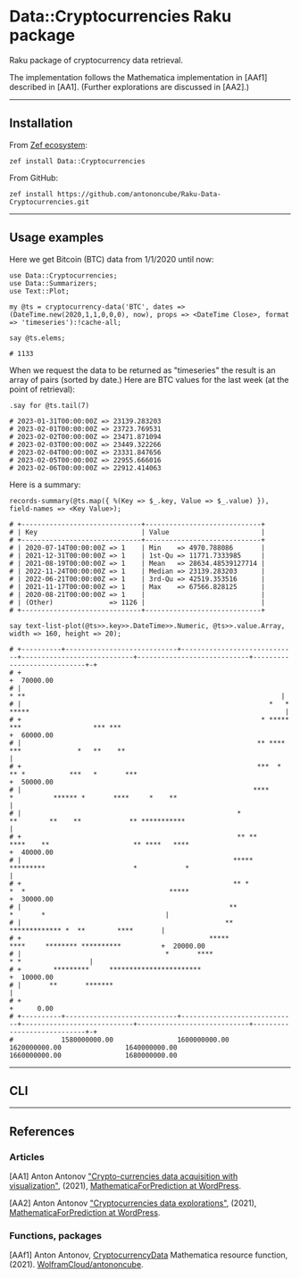 # Data::Cryptocurrencies Raku package

Raku package of cryptocurrency data retrieval.

The implementation follows the Mathematica implementation in [AAf1] described in [AA1].
(Further explorations are discussed in [AA2].)

-------

## Installation

From [Zef ecosystem](https://raku.land):

```
zef install Data::Cryptocurrencies
```

From GitHub:

```
zef install https://github.com/antononcube/Raku-Data-Cryptocurrencies.git
```

-------

## Usage examples

Here we get Bitcoin (BTC) data from 1/1/2020 until now:

```perl6
use Data::Cryptocurrencies;
use Data::Summarizers;
use Text::Plot;

my @ts = cryptocurrency-data('BTC', dates => (DateTime.new(2020,1,1,0,0,0), now), props => <DateTime Close>, format => 'timeseries'):!cache-all;

say @ts.elems;
```
```
# 1133
```

When we request the data to be returned as "timeseries" the result is an array of pairs (sorted by date.)
Here are BTC values for the last week (at the point of retrieval):

```perl6
.say for @ts.tail(7)
```
```
# 2023-01-31T00:00:00Z => 23139.283203
# 2023-02-01T00:00:00Z => 23723.769531
# 2023-02-02T00:00:00Z => 23471.871094
# 2023-02-03T00:00:00Z => 23449.322266
# 2023-02-04T00:00:00Z => 23331.847656
# 2023-02-05T00:00:00Z => 22955.666016
# 2023-02-06T00:00:00Z => 22912.414063
```

Here is a summary:

```perl6
records-summary(@ts.map({ %(Key => $_.key, Value => $_.value) }), field-names => <Key Value>);
```
```
# +------------------------------+-----------------------------+
# | Key                          | Value                       |
# +------------------------------+-----------------------------+
# | 2020-07-14T00:00:00Z => 1    | Min    => 4970.788086       |
# | 2021-12-31T00:00:00Z => 1    | 1st-Qu => 11771.7333985     |
# | 2021-08-19T00:00:00Z => 1    | Mean   => 28634.48539127714 |
# | 2022-11-24T00:00:00Z => 1    | Median => 23139.283203      |
# | 2022-06-21T00:00:00Z => 1    | 3rd-Qu => 42519.353516      |
# | 2021-11-17T00:00:00Z => 1    | Max    => 67566.828125      |
# | 2020-08-21T00:00:00Z => 1    |                             |
# | (Other)              => 1126 |                             |
# +------------------------------+-----------------------------+
```

```perl6
say text-list-plot(@ts>>.key>>.DateTime>>.Numeric, @ts>>.value.Array, width => 160, height => 20);
```
```
# +----------+----------------------------+-----------------------------+----------------------------+----------------------------+----------------------------+-+          
# +                                                                                                                                                              +  70000.00
# |                                                                                          * **                                                                |          
# |                                                              *   *                      *****                                                                |          
# +                                                            * ***** ***                  *** ***                                                              +  60000.00
# |                                                           ** **** ***              *   **    **                                                              |          
# +                                                           ***  *  ** *           ***   *       ***                                                           +  50000.00
# |                                                          ****        *          ****** *       ****     *    **                                              |          
# |                                                      *               **        **    **            ** ***********                                            |          
# +                                                      ** **            ****    **                     ** ****   ****                                          +  40000.00
# |                                                     *****             *********                      *            *                                          |          
# +                                                     ** *                  *  *                                    *****                                      +  30000.00
# |                                                    **                                                                 *       *                              |          
# |                                                   **                                                                   ************* *  **        ****       |          
# +                                               *****                                                                    ****     ******** **********          +  20000.00
# |                                    *       ****                                                                                          * *                 |          
# +        *********     ***********************                                                                                                                 +  10000.00
# |       **       *******                                                                                                                                       |          
# +                                                                                                                                                              +      0.00
# +----------+----------------------------+-----------------------------+----------------------------+----------------------------+----------------------------+-+          
#            1580000000.00                1600000000.00                 1620000000.00                1640000000.00                1660000000.00                1680000000.00
```

-------

## CLI

-------

## References

### Articles

[AA1] Anton Antonov
["Crypto-currencies data acquisition with visualization"](https://mathematicaforprediction.wordpress.com/2021/06/19/crypto-currencies-data-acquisition-with-visualization/),
(2021),
[MathematicaForPrediction at WordPress](https://mathematicaforprediction.wordpress.com).

[AA2] Anton Antonov
["Cryptocurrencies data explorations"](https://mathematicaforprediction.wordpress.com/2021/06/22/cryptocurrencies-data-explorations/),
(2021),
[MathematicaForPrediction at WordPress](https://mathematicaforprediction.wordpress.com).


### Functions, packages

[AAf1] Anton Antonov,
[CryptocurrencyData](https://www.wolframcloud.com/obj/antononcube/DeployedResources/Function/CryptocurrencyData/) Mathematica resource function,
(2021).
[WolframCloud/antononcube](https://www.wolframcloud.com/obj/antononcube).

